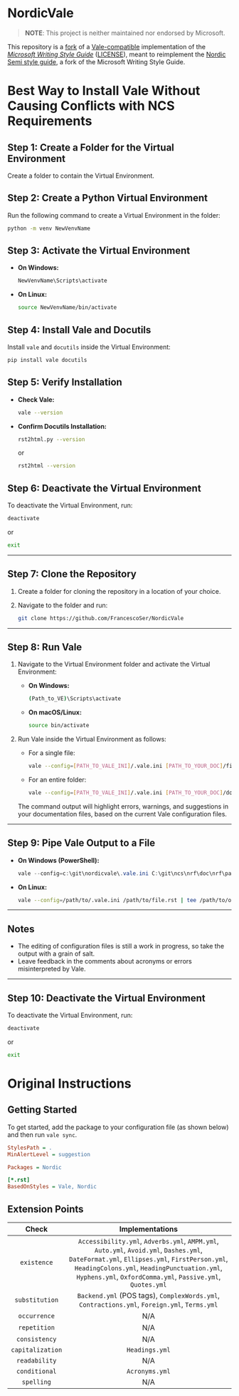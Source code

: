 # NordicVale

> **NOTE**: This project is neither maintained nor endorsed by Microsoft.

This repository is a [fork](https://github.com/FrancescoSer/NordicVale) of a [Vale-compatible](https://github.com/errata-ai/vale) implementation of the [*Microsoft Writing Style Guide*](https://docs.microsoft.com/en-us/style-guide/welcome/) ([LICENSE](https://github.com/MicrosoftDocs/microsoft-style-guide/blob/master/LICENSE)), meant to reimplement the [Nordic Semi style guide](https://github.com/NordicPlayground/test-style-guide), a fork of the Microsoft Writing Style Guide.

# Best Way to Install Vale Without Causing Conflicts with NCS Requirements

## Step 1: Create a Folder for the Virtual Environment
Create a folder to contain the Virtual Environment.

## Step 2: Create a Python Virtual Environment
Run the following command to create a Virtual Environment in the folder:

```bash
python -m venv NewVenvName
```

## Step 3: Activate the Virtual Environment
- **On Windows:**
  ```bash
  NewVenvName\Scripts\activate
  ```
- **On Linux:**
  ```bash
  source NewVenvName/bin/activate
  ```

## Step 4: Install Vale and Docutils
Install `vale` and `docutils` inside the Virtual Environment:

```bash
pip install vale docutils
```

## Step 5: Verify Installation
- **Check Vale:**
  ```bash
  vale --version
  ```
- **Confirm Docutils Installation:**
  ```bash
  rst2html.py --version
  ```
  or
  ```bash
  rst2html --version
  ```

## Step 6: Deactivate the Virtual Environment
To deactivate the Virtual Environment, run:

```bash
deactivate
```
or
```bash
exit
```

---

## Step 7: Clone the Repository
1. Create a folder for cloning the repository in a location of your choice.
2. Navigate to the folder and run:

   ```bash
   git clone https://github.com/FrancescoSer/NordicVale
   ```

---

## Step 8: Run Vale
1. Navigate to the Virtual Environment folder and activate the Virtual Environment:
   - **On Windows:**
     ```bash
     (Path_to_VE)\Scripts\activate
     ```
   - **On macOS/Linux:**
     ```bash
     source bin/activate
     ```

2. Run Vale inside the Virtual Environment as follows:
   - For a single file:
     ```bash
     vale --config=[PATH_TO_VALE_INI]/.vale.ini [PATH_TO_YOUR_DOC]/file.rst
     ```
   - For an entire folder:
     ```bash
     vale --config=[PATH_TO_VALE_INI]/.vale.ini [PATH_TO_YOUR_DOC]/docfolder/
     ```

   The command output will highlight errors, warnings, and suggestions in your documentation files, based on the current Vale configuration files.

---

## Step 9: Pipe Vale Output to a File
- **On Windows (PowerShell):**
  ```powershell
  vale --config=c:\git\nordicvale\.vale.ini C:\git\ncs\nrf\doc\nrf\path_to_file\file.rst | Tee-Object -FilePath valelastoutput.txt
  ```
- **On Linux:**
  ```bash
  vale --config=/path/to/.vale.ini /path/to/file.rst | tee /path/to/output_file.txt
  ```

---

## Notes
- The editing of configuration files is still a work in progress, so take the output with a grain of salt.
- Leave feedback in the comments about acronyms or errors misinterpreted by Vale.

---

## Step 10: Deactivate the Virtual Environment
To deactivate the Virtual Environment, run:

```bash
deactivate
```
or
```bash
exit
```

# Original Instructions

## Getting Started

To get started, add the package to your configuration file (as shown below) and then run `vale sync`.

```ini
StylesPath = .
MinAlertLevel = suggestion

Packages = Nordic

[*.rst]
BasedOnStyles = Vale, Nordic
```

## Extension Points

|   Check    |                    Implementations                   |
|:------------:|:-------------------------------------------------:|
| `existence` | `Accessibility.yml`, `Adverbs.yml`, `AMPM.yml`, `Auto.yml`, `Avoid.yml`, `Dashes.yml`, `DateFormat.yml`, `Ellipses.yml`, `FirstPerson.yml`, `HeadingColons.yml`, `HeadingPunctuation.yml`, `Hyphens.yml`, `OxfordComma.yml`, `Passive.yml`, `Quotes.yml` |
| `substitution`  | `Backend.yml` (POS tags), `ComplexWords.yml`, `Contractions.yml`, `Foreign.yml`, `Terms.yml` |
| `occurrence`  | N/A |
| `repetition`  | N/A |
| `consistency`| N/A |
| `capitalization`  | `Headings.yml` |
| `readability`  | N/A |
| `conditional`  | `Acronyms.yml` |
| `spelling`  | N/A |
